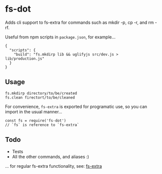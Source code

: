 # fs-dot

Adds cli support to fs-extra for commands such as mkdir -p, cp -r, and rm -rf.

Useful from npm scripts in `package.json`, for example...

    {
      "scripts": {
        "build": "fs.mkdirp lib && uglifyjs src/dev.js > lib/production.js"
      }
    }

## Usage

    fs.mkdirp directory/to/be/created
    fs.clean firectort/to/be/cleaned

For convenience, `fs-extra` is exported for programatic use, so you can import in the usual manner...

    const fs = require('fs-dot')
    // `fs` is reference to `fs-extra`

## Todo

- Tests
- All the other commands, and aliases :)

... for regular fs-extra functionality, see: [fs-extra](https://www.npmjs.com/package/fs-extra)
